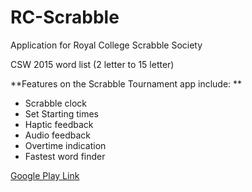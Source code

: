 # RC-Scrabble
Application for Royal College Scrabble Society 

CSW 2015 word list (2 letter to 15 letter)

**Features on the Scrabble Tournament app include:
**
- Scrabble clock
- Set Starting times
- Haptic feedback
- Audio feedback
- Overtime indication
- Fastest word finder


 [Google Play Link](https://play.google.com/store/apps/details?id=rapticon.tk.scrabble "Google Play Link")
